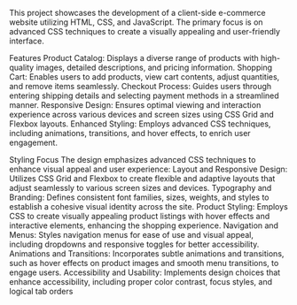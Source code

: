 This project showcases the development of a client-side e-commerce website utilizing HTML, CSS, and JavaScript. The primary focus is on advanced CSS techniques to create a visually appealing and user-friendly interface.

Features
Product Catalog: Displays a diverse range of products with high-quality images, detailed descriptions, and pricing information.
Shopping Cart: Enables users to add products, view cart contents, adjust quantities, and remove items seamlessly.
Checkout Process: Guides users through entering shipping details and selecting payment methods in a streamlined manner.
Responsive Design: Ensures optimal viewing and interaction experience across various devices and screen sizes using CSS Grid and Flexbox layouts.
Enhanced Styling: Employs advanced CSS techniques, including animations, transitions, and hover effects, to enrich user engagement.

Styling Focus
The design emphasizes advanced CSS techniques to enhance visual appeal and user experience:
Layout and Responsive Design: Utilizes CSS Grid and Flexbox to create flexible and adaptive layouts that adjust seamlessly to various screen sizes and devices. 
Typography and Branding: Defines consistent font families, sizes, weights, and styles to establish a cohesive visual identity across the site. 
Product Styling: Employs CSS to create visually appealing product listings with hover effects and interactive elements, enhancing the shopping experience. 
Navigation and Menus: Styles navigation menus for ease of use and visual appeal, including dropdowns and responsive toggles for better accessibility. 
Animations and Transitions: Incorporates subtle animations and transitions, such as hover effects on product images and smooth menu transitions, to engage users. 
Accessibility and Usability: Implements design choices that enhance accessibility, including proper color contrast, focus styles, and logical tab orders
